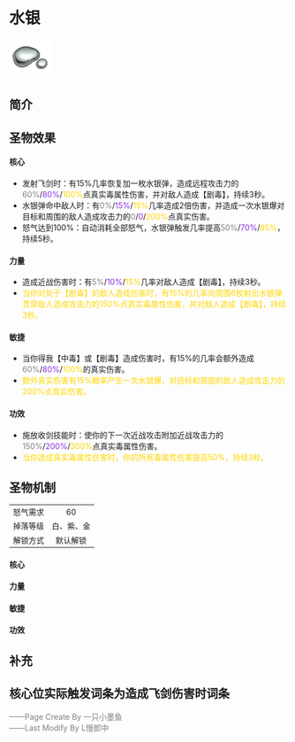 # 水银
![水银](../Img/Texture2D_Potion/水银.png)
## 简介
## 圣物效果
#### **核心**  
- 发射飞剑时：有15%几率恢复加一枚水银弹，造成远程攻击力的<font color=gray>60%</font>/<font color=BlueViolet>80%</font>/<font color=gold>100%</font>点真实毒属性伤害，并对敌人造成【剧毒】，持续3秒。
- 水银弹命中敌人时：有<font color=gray>0%</font>/<font color=BlueViolet>15%</font>/<font color=gold>15%</font>几率造成2倍伤害，并造成一次水银爆对目标和周围的敌人造成攻击力的<font color=gray>0</font>/<font color=BlueViolet>0</font>/<font color=gold>200%</font>点真实伤害。
- 怒气达到100%：自动消耗全部怒气，水银弹触发几率提高<font color=gray>50%</font>/<font color=BlueViolet>70%</font>/<font color=gold>85%</font>，持续5秒。
#### **力量** 
- 造成近战伤害时：有<font color=gray>5%</font>/<font color=BlueViolet>10%</font>/<font color=gold>15%</font>几率对敌人造成【剧毒】，持续3秒。
- <font color=gold>当你对处于【剧毒】的敌人造成伤害时，有15%的几率向周围6枚射出水银弹贯穿敌人造成攻击力的150%点真实毒属性伤害，并对敌人造成【剧毒】，持续3秒。</font>
#### **敏捷**
- 当你得我【中毒】或【剧毒】造成伤害时，有15%的几率会额外造成<font color=gray>60%</font>/<font color=BlueViolet>80%</font>/<font color=gold>100%</font>的真实伤害。
- <font color=gold>额外真实伤害有15%概率产生一次水银爆，对目标和周围的敌人造成攻击力的200%点真实伤害。</font>
#### **功效**
- 施放收剑技能时：使你的下一次近战攻击附加近战攻击力的<font color=gray>150%</font>/<font color=BlueViolet>200%</font>/<font color=gold>300%</font>点真实毒属性伤害。
- <font color=gold>当你造成真实毒属性伤害时，你的所有毒属性伤害提高50%，持续3秒。</font>

## 圣物机制
|||
| :----: | :----: |
|怒气需求|60|
|掉落等级|白、紫、金|
|解锁方式|默认解锁|

#### **核心**

#### **力量**

#### **敏捷**

#### **功效**


## 补充  
核心位实际触发词条为造成飞剑伤害时词条
---

<font color=grey>——Page Create By 一只小墨鱼</font>  
<font color=grey>——Last Modify By L慢郎中</font>
